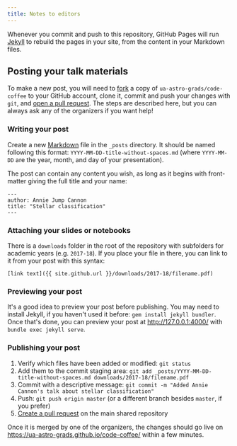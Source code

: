 ```yaml
---
title: Notes to editors
---
```


Whenever you commit and push to this repository, GitHub Pages will run [Jekyll](https://jekyllrb.com/) to rebuild the pages in your site, from the content in your Markdown files.

## Posting your talk materials

To make a new post, you will need to [fork](https://github.com/ua-astro-grads/code-coffee/fork) a copy of `ua-astro-grads/code-coffee` to your GitHub account, clone it, commit and push your changes with `git`, and [open a pull request](https://help.github.com/articles/creating-a-pull-request/). The steps are described here, but you can always ask any of the organizers if you want help!

### Writing your post

Create a new [Markdown](https://guides.github.com/features/mastering-markdown/) file in the `_posts` directory. It should be named following this format: `YYYY-MM-DD-title-without-spaces.md` (where `YYYY-MM-DD` are the year, month, and day of your presentation).

The post can contain any content you wish, as long as it begins with front-matter giving the full title and your name:

```
---
author: Annie Jump Cannon
title: "Stellar classification"
---
```

### Attaching your slides or notebooks

There is a `downloads` folder in the root of the repository with subfolders for academic years (e.g. `2017-18`). If you place your file in there, you can link to it from your post with this syntax:

```
[link text]({{ site.github.url }}/downloads/2017-18/filename.pdf)
```

### Previewing your post

It's a good idea to preview your post before publishing. You may need to install Jekyll, if you haven't used it before: `gem install jekyll bundler`. Once that's done, you can preview your post at http://127.0.0.1:4000/ with `bundle exec jekyll serve`.

### Publishing your post

  1. Verify which files have been added or modified: `git status`
  2. Add them to the commit staging area: `git add _posts/YYYY-MM-DD-title-without-spaces.md downloads/2017-18/filename.pdf`
  3. Commit with a descriptive message: `git commit -m "Added Annie Cannon's talk about stellar classification"`
  4. Push: `git push origin master` (or a different branch besides `master`, if you prefer)
  5. [Create a pull request](https://github.com/ua-astro-grads/code-coffee/compare) on the main shared repository

Once it is merged by one of the organizers, the changes should go live on https://ua-astro-grads.github.io/code-coffee/ within a few minutes.
